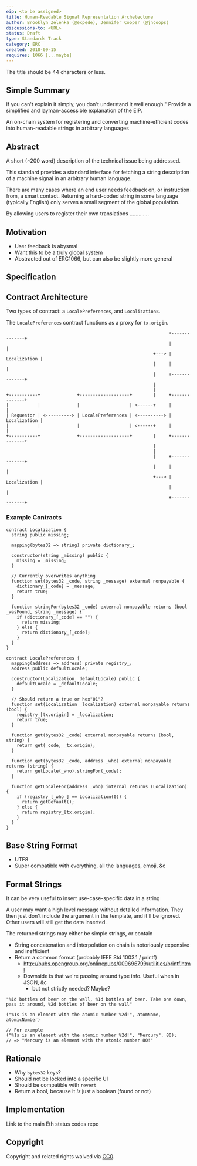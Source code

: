 ```yaml
---
eip: <to be assigned>
title: Human-Readable Signal Representation Archetecture
author: Brooklyn Zelenka (@expede), Jennifer Cooper (@jncoops)
discussions-to: <URL>
status: Draft
type: Standards Track
category: ERC
created: 2018-09-15
requires: 1066 [...maybe]
---
```


The title should be 44 characters or less.

## Simple Summary
If you can't explain it simply, you don't understand it well enough."
Provide a simplified and layman-accessible explanation of the EIP.

An on-chain system for registering and converting machine-efficient codes into
human-readable strings in arbitrary languages

## Abstract
A short (~200 word) description of the technical issue being addressed.

This standard provides a standard interface for fetching a string description of a machine signal in an arbitrary human language.

There are many cases where an end user needs feedback on, or instruction from, a smart contact. Returning a hard-coded string in some language (typically English) only serves a small segment of the global population.

By allowing users to register their own translations .............

## Motivation
<!--The motivation is critical for EIPs that want to change the Ethereum protocol. It should clearly explain why the existing protocol specification is inadequate to address the problem that the EIP solves. EIP submissions without sufficient motivation may be rejected outright.-->

* User feedback is abysmal
* Want this to be a truly global system
* Abstracted out of ERC1066, but can also be slightly more general

## Specification
<!--The technical specification should describe the syntax and semantics of any new feature. The specification should be detailed enough to allow competing, interoperable implementations for any of the current Ethereum platforms (go-ethereum, parity, cpp-ethereum, ethereumj, ethereumjs, and [others](https://github.com/ethereum/wiki/wiki/Clients)).-->

## Contract Architecture

Two types of contract: a `LocalePreferences`, and `Localization`s.

The `LocalePreferences` contract functions as a proxy for `tx.origin`.

```diagram
                                                              +--------------+
                                                              |              |
                                                        +---> | Localization |
                                                        |     |              |
                                                        |     +--------------+
                                                        |
                                                        |
+-----------+              +-------------------+        |     +--------------+
|           |              |                   | <------+     |              |
| Requestor | <----------> | LocalePreferences | <----------> | Localization |
|           |              |                   | <------+     |              |
+-----------+              +-------------------+        |     +--------------+
                                                        |
                                                        |
                                                        |     +--------------+
                                                        |     |              |
                                                        +---> | Localization |
                                                              |              |
                                                              +--------------+
```

### Example Contracts

```solidity
contract Localization {
  string public missing;

  mapping(bytes32 => string) private dictionary_;

  constructor(string _missing) public {
    missing = _missing;
  }

  // Currently overwrites anything
  function set(bytes32 _code, string _message) external nonpayable {
    dictionary_[_code] = _message;
    return true;
  }

  function stringFor(bytes32 _code) external nonpayable returns (bool _wasFound, string _message) {
    if (dictionary_[_code] == "") {
      return missing;
    } else {
      return dictionary_[_code];
    }
  }
}

contract LocalePreferences {
  mapping(address => address) private registry_;
  address public defaultLocale;

  constructor(Localization _defaultLocale) public {
    defaultLocale = _defaultLocale;
  }

  // Should return a true or hex"01"?
  function set(Localization _localization) external nonpayable returns (bool) {
    registry_[tx.origin] = _localization;
    return true;
  }

  function get(bytes32 _code) external nonpayable returns (bool, string) {
    return get(_code, _tx.origin);
  }

  function get(bytes32 _code, address _who) external nonpayable returns (string) {
    return getLocale(_who).stringFor(_code);
  }

  function getLocaleFor(address _who) internal returns (Localization) {
    if (registry_[_who_] == Localization(0)) {
      return getDefault();
    } else {
      return registry_[tx.origin];
    }
  }
}
```

## Base String Format

* UTF8
* Super compatible with everything, all the languages, emoji, &c

## Format Strings

It can be very useful to insert use-case-specific data in a string

A user may want a high level message without detailed information.
They then just don't include the argument in the template, and it'll be ignored.
Other users will still get the data inserted.

The returned strings may either be simple strings, or contain

* String concatenation and interpolation on chain is notoriously expensive and inefficient
* Return a common format (probably IEEE Std 1003.1 / printf)
  * http://pubs.opengroup.org/onlinepubs/009696799/utilities/printf.html
  * Downside is that we're passing around type info. Useful when in JSON, &c
    * but not strictly needed? Maybe?

```solidity
"%1d bottles of beer on the wall, %1d bottles of beer. Take one down, pass it around, %2d bottles of beer on the wall"
```

```solidity
("%1s is an element with the atomic number %2d!", atomName, atomicNumber)

// For example
("%1s is an element with the atomic number %2d!", "Mercury", 80);
// => "Mercury is an element with the atomic number 80!"
```


## Rationale
<!--The rationale fleshes out the specification by describing what motivated the design and why particular design decisions were made. It should describe alternate designs that were considered and related work, e.g. how the feature is supported in other languages. The rationale may also provide evidence of consensus within the community, and should discuss important objections or concerns raised during discussion.-->

* Why `bytes32` keys?
* Should not be locked into a specific UI
* Should be compatible with `revert`
* Return a bool, because it *is* just a boolean (found or not)

## Implementation
<!--The implementations must be completed before any EIP is given status "Final", but it need not be completed before the EIP is accepted. While there is merit to the approach of reaching consensus on the specification and rationale before writing code, the principle of "rough consensus and running code" is still useful when it comes to resolving many discussions of API details.-->

Link to the main Eth status codes repo

## Copyright
Copyright and related rights waived via [CC0](https://creativecommons.org/publicdomain/zero/1.0/).
